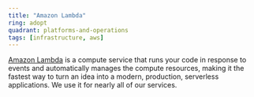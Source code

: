 ```yaml
---
title: "Amazon Lambda"
ring: adopt
quadrant: platforms-and-operations
tags: [infrastructure, aws]
---
```

[Amazon Lambda](https://aws.amazon.com/lambda/) is a compute service that runs your code in response to events and automatically 
manages the compute resources, making it the fastest way to turn an idea into a modern, production, serverless applications.
We use it for nearly all of our services.

